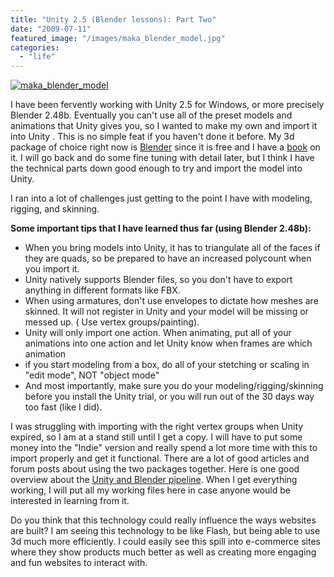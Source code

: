 ```yaml
---
title: "Unity 2.5 (Blender lessons): Part Two"
date: "2009-07-11"
featured_image: "/images/maka_blender_model.jpg"
categories: 
  - "life"
---
```


[![maka_blender_model](/images/maka_blender_model.jpg "maka_blender_model")](http://blog.scottpetrovic.com/wp-content/uploads/2009/07/maka_blender_model.jpg)

I have been fervently working with Unity 2.5 for Windows, or more precisely Blender 2.48b. Eventually you can't use all of the preset models and animations that Unity gives you, so I wanted to make my own and import it into Unity . This is no simple feat if you haven't done it before. My 3d package of choice right now is [Blender](http://www.blender.org/) since it is free and I have a [book](http://www.amazon.com/Essential-Blender-Guide-Creation-Source/dp/1593271662/ref=sr_1_3?ie=UTF8&s=books&qid=1247315838&sr=8-3) on it. I will go back and do some fine tuning with detail later, but I think I have the technical parts down good enough to try and import the model into Unity.

I ran into a lot of challenges just getting to the point I have with modeling, rigging, and skinning.

**Some important tips that I have learned thus far (using Blender 2.48b):**

- When you bring models into Unity, it has to triangulate all of the faces if they are quads, so be prepared to have an increased polycount when you import it.
- Unity natively supports Blender files, so you don't have to export anything in different formats like FBX.
- When using armatures, don't use envelopes to dictate how meshes are skinned. It will not register in Unity and your model will be missing or messed up. ( Use vertex groups/painting).
- Unity will only import one action. When animating, put all of your animations into one action and let Unity know when frames are which animation
- if you start modeling from a box, do all of your stetching or scaling in "edit mode", NOT "object mode"
- And most importantly, make sure you do your modeling/rigging/skinning before you install the Unity trial, or you will run out of the 30 days way too fast (like I did).

I was struggling with importing with the right vertex groups when Unity expired, so I am at a stand still until I get a copy. I will have to put some money into the "Indie" version and really spend a lot more time with this to import properly and get it functional. There are a lot of good articles and forum posts about using the two packages together. Here is one good overview about the [Unity and Blender pipeline](http://forum.unity3d.com/viewtopic.php?p=160212). When I get everything working, I will put all my working files here in case anyone would be interested in learning from it.

Do you think that this technology could really influence the ways websites are built? I am seeing this technology to be like Flash, but being able to use 3d much more efficiently. I could easily see this spill into e-commerce sites where they show products much better as well as creating more engaging and fun websites to interact with.
